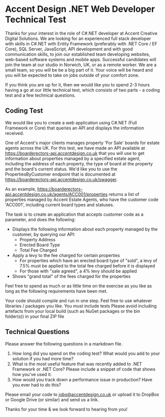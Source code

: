 Accent Design .NET Web Developer Technical Test
===============================================

Thanks for your interest in the role of C#.NET developer at Accent Creative Digital Solutions. We are looking for an experienced full stack developer with skills in C#.NET with Entity Framework (preferably with .NET Core / EF Core), SQL Server, JavaScript, API development and with good communication skills, to join our established team developing websites, web-based software systems and mobile apps. Successful candidates will join the team at our studio in Norwich, UK, or as a remote worker. We are a small team, so you will be be a big part of it. Your voice will be heard and you will be expected to take on jobs outside of your comfort zone.

If you think you are up for it, then we would like you to spend 2-3 hours having a go at our little technical test, which consists of two parts - a coding test and a few technical questions.

## Coding Test

We would like you to create a web application using C#.NET (Full Framework or Core) that queries an API and displays the information received. 

One of Accent's major clients manages property 'For Sale' boards for estate agents across the UK. For this test, we have made an API available at https://boarderectors-api.accentdesign.co.uk that you will use to get information about properties managed by a specified estate agent, including the address of each property, the type of board at the property and the board's current status. We'd like you to use the PropertiesByCustomer endpoint that is documented at https://boarderectors-api.accentdesign.co.uk/swagger.

As an example, https://boarderectors-api.accentdesign.co.uk/agents/ACC001/properties returns a list of properties managed by Accent Estate Agents, who have the customer code 'ACC001', including current board types and statuses.

The task is to create an application that accepts customer code as a parameter, and does the following:

* Displays the following information about each property managed by the customer, by querying our API:
  * Property Address
  * Erected Board Type
  * Total Fee Charged
* Apply a levy to the fee charged for certain properties
  * For properties which have an erected board type of "sold", a levy of 7.5% must be applied to the total fee charged before it is displayed
  * For those with "sale agreed", a 4% levy should be applied
* Shows "grand total" of the fees charged for the properties

Feel free to spend as much or as little time on the exercise as you like as long as the following requirements have been met.

Your code should compile and run in one step.
Feel free to use whatever libraries / packages you like.
You must include tests
Please avoid including artefacts from your local build (such as NuGet packages or the bin folder(s)) in your final ZIP file


## Technical Questions

Please answer the following questions in a markdown file.

1. How long did you spend on the coding test? What would you add to your solution if you had more time? 
2. What is the most useful feature that was recently added to .NET Framework or .NET Core? Please include a snippet of code that shows how you've used it.
3. How would you track down a performance issue in production? Have you ever had to do this?


Please email your code to jobs@accentdesign.co.uk or upload it to DropBox or Google Drive (or similar) and send us a link.

Thanks for your time & we look forward to hearing from you!
